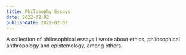 ```yaml
---
title: Philosophy Essays
date: 2022-02-02
publishdate: 2022-02-02
---
```


A collection of philosophical essays I wrote about ethics, philosophical anthropology and epistemology, among others.
